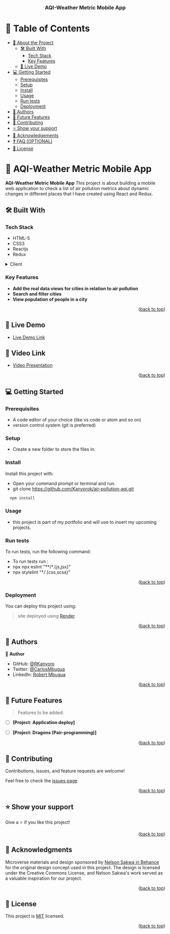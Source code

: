 <a name="readme-top"></a>

<div align="center">
  <h3><b>AQI-Weather Metric Mobile App</b></h3>

</div>

<!-- TABLE OF CONTENTS -->

# 📗 Table of Contents

- [📖 About the Project](#about-project)
  - [🛠 Built With](#built-with)
    - [Tech Stack](#tech-stack)
    - [Key Features](#key-features)
  - [🚀 Live Demo](#live-demo)
- [💻 Getting Started](#getting-started)
  - [Prerequisites](#prerequisites)
  - [Setup](#setup)
  - [Install](#install)
  - [Usage](#usage)
  - [Run tests](#run-tests)
  - [Deployment](#deployment)
- [👥 Authors](#authors)
- [🔭 Future Features](#future-features)
- [🤝 Contributing](#contributing)
- [⭐️ Show your support](#support)
- [🙏 Acknowledgements](#acknowledgements)
- [❓ FAQ (OPTIONAL)](#faq)
- [📝 License](#license)

<!-- PROJECT DESCRIPTION -->

# 📖 AQI-Weather Metric Mobile App<a name="about-project"></a>

**AQI-Weather Metric Mobile App** This project is about building a mobile web application to check a list of air pollution metrics about dynamic changes in different places that I have created using React and Redux.

## 🛠 Built With <a name="built-with"></a>

### Tech Stack <a name="tech-stack"></a>

- HTML-5
- CSS3
- Reactjs
- Redux

<details>
  <summary>Client</summary>
  <ul>
    <li><a href="https://www.testim.io/blog/what-is-a-linter-heres-a-definition-and-quick-start-guide/">Linters</a></li>
    <li><a href="https://www.w3schools.com/REACT/DEFAULT.ASP">Reactjs</a></li>
    <li><a href="https://www.tutorialspoint.com/redux/index.htm">Redux</a></li>
  </ul>
</details>

<!-- Features -->

### Key Features <a name="key-features"></a>

- **Add the real data views for cities in relation to air pollution**
- **Search and filter cities**
- **View population of people in a city**

<p align="right">(<a href="#readme-top">back to top</a>)</p>

<!-- LIVE DEMO -->

## 🚀 Live Demo <a name="live-demo"></a>

- [Live Demo Link](https://climateglobal.onrender.com/)

## 🚀 Video Link <a name="live-demo"></a>

- [Video Presentation](https://www.loom.com/share/0d9192773d7a48a5b4548c1ffa2ae39c?sid=a7145172-f5c0-4774-9325-7b594e690704)

<p align="right">(<a href="#readme-top">back to top</a>)</p>

<!-- GETTING STARTED -->

## 💻 Getting Started <a name="getting-started"></a>

### Prerequisites

- A code editor of your choice (like vs code or atom and so on)
- version control system (git is preferred)

### Setup

- Create a new folder to store the files in.

### Install

Install this project with:

- Open your command prompt or terminal and run.
-  git clone https://github.com/Kanyorok/air-pollution-aqi.git
```sh
  npm install
```

### Usage

- this project is part of my portfolio and will use to insert my upcoming projects.

### Run tests

To run tests, run the following command:

- To run tests run :
- npx npx eslint "**/*.{js,jsx}"
- npx stylelint "\*_/_.{css,scss}"

<p align="right">(<a href="#readme-top">back to top</a>)</p>

### Deployment

You can deploy this project using:

>site deployed using [Render](https://dashboard.render.com/)

<p align="right">(<a href="#readme-top">back to top</a>)</p>

<!-- AUTHORS -->

## 👥 Authors <a name="authors"></a>

👤 **Author**

- GitHub: [@RKanyoro](https://github.com/RKanyoro)
- Twitter: [@CarlosMbugua](https://twitter.com/CarlosMbugua)
- LinkedIn: [Robert Mbugua](https://www.linkedin.com/in/robert-mbugua-kanyoro/)

<p align="right">(<a href="#readme-top">back to top</a>)</p>

<!-- FUTURE FEATURES -->

## 🔭 Future Features <a name="future-features"></a>

> Features to be added:

- [ ] **[Project: Application deploy]**
- [ ] **[Project: Dragons (Pair-programming)]**


<p align="right">(<a href="#readme-top">back to top</a>)</p>

<!-- CONTRIBUTING -->

## 🤝 Contributing <a name="contributing"></a>

Contributions, issues, and feature requests are welcome!

Feel free to check the [issues page](https://github.com/Kanyorok/air-pollution-aqi/issues)

<p align="right">(<a href="#readme-top">back to top</a>)</p>

<!-- SUPPORT -->

## ⭐️ Show your support <a name="support"></a>

Give a ⭐️ if you like this project!

<p align="right">(<a href="#readme-top">back to top</a>)</p>

<!-- ACKNOWLEDGEMENTS -->

## 🙏 Acknowledgments <a name="acknowledgements"></a>

Microverse materials and design sponsored by <a href="https://www.behance.net/sakwadesignstudio?log_shim_removal=1"> Nelson Sakwa in Behance </a> for the original design concept used in this project. The design is licensed under the Creative Commons License, and Nelson Sakwa's work served as a valuable inspiration for our project.

<p align="right">(<a href="#readme-top">back to top</a>)</p>

<!-- LICENSE -->

## 📝 License <a name="license"></a>

This project is [MIT](./LICENSE) licensed.

<p align="right">(<a href="#readme-top">back to top</a>)</p>
